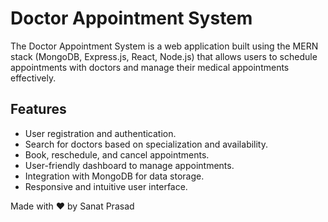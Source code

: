 # Doctor Appointment System

The Doctor Appointment System is a web application built using the MERN stack (MongoDB, Express.js, React, Node.js) that allows users to schedule appointments with doctors and manage their medical appointments effectively.

## Features

- User registration and authentication.
- Search for doctors based on specialization and availability.
- Book, reschedule, and cancel appointments.
- User-friendly dashboard to manage appointments.
- Integration with MongoDB for data storage.
- Responsive and intuitive user interface.

Made with ❤️ by Sanat Prasad

